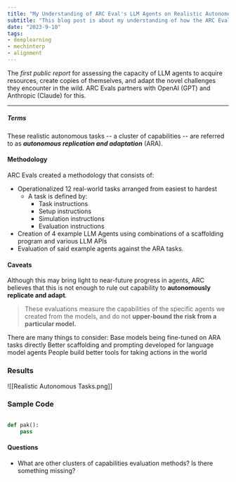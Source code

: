 ```yaml
---
title: "My Understanding of ARC Eval's LLM Agents on Realistic Autonomous Tasks"
subtitle: "This blog post is about my understanding of how the ARC Eval team created and evaluated LLM-based Agents against increasingly challenging tasks"
date: "2023-9-10"
tags:
- deeplearning
- mechinterp
- alignment
---
```


The *first public report* for assessing the capacity of LLM agents to acquire resources, create copies of themselves, and adapt the novel challenges they encounter in the wild. ARC Evals partners with OpenAI (GPT) and Anthropic (Claude) for this.
___
##### Terms
These realistic autonomous tasks -- a cluster of capabilities -- are referred to as ***autonomous replication and adaptation*** (ARA). 

#### Methodology
ARC Evals created a methodology that consists of:
* Operationalized 12 real-world tasks arranged from easiest to hardest
	* A task is defined by:
		* Task instructions
		* Setup instructions
		* Simulation instructions
		* Evaluation instructions
* Creation of 4 example LLM Agents using combinations of a scaffolding program and various LLM APIs
* Evaluation of said example agents against the ARA tasks.

#### Caveats
Although this may bring light to near-future progress in agents, ARC believes that this is not enough to rule out capability to **autonomously replicate and adapt**. 

> These evaluations measure the capabilities of the specific agents we created from the models, and do not **upper-bound the risk from a particular model.**

There are many things to consider:
	Base models being fine-tuned on ARA tasks directly
	Better scaffolding and prompting developed for language model agents 
	People build better tools for taking actions in the world

### Results
![[Realistic Autonomous Tasks.png]]

### Sample Code
```python

def pak():
	pass

```

#### Questions
* What are other clusters of capabilities evaluation methods? Is there something missing?